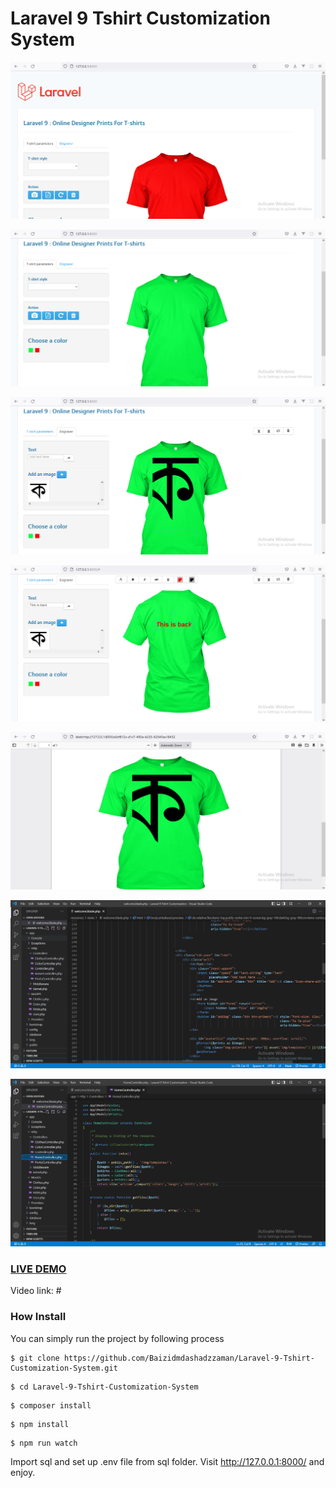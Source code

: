 # Laravel 9 Tshirt Customization System

![Image](1.PNG?raw=true "Image")

![Image](2.PNG?raw=true "Image")

![Image](3.PNG?raw=true "Image")

![Image](4.PNG?raw=true "Image")

![Image](5.PNG?raw=true "Image")

![Image](6.PNG?raw=true "Image")

![Image](7.PNG?raw=true "Image")

### <a href="#">LIVE DEMO</a>
Video link: #

### How Install

You can simply run the project by following process
```shell
$ git clone https://github.com/Baizidmdashadzzaman/Laravel-9-Tshirt-Customization-System.git
```
```shell
$ cd Laravel-9-Tshirt-Customization-System
```
```shell
$ composer install
```
```shell
$ npm install
```
```shell
$ npm run watch
```
Import sql and set up .env file from sql folder.
Visit http://127.0.0.1:8000/ and enjoy.





